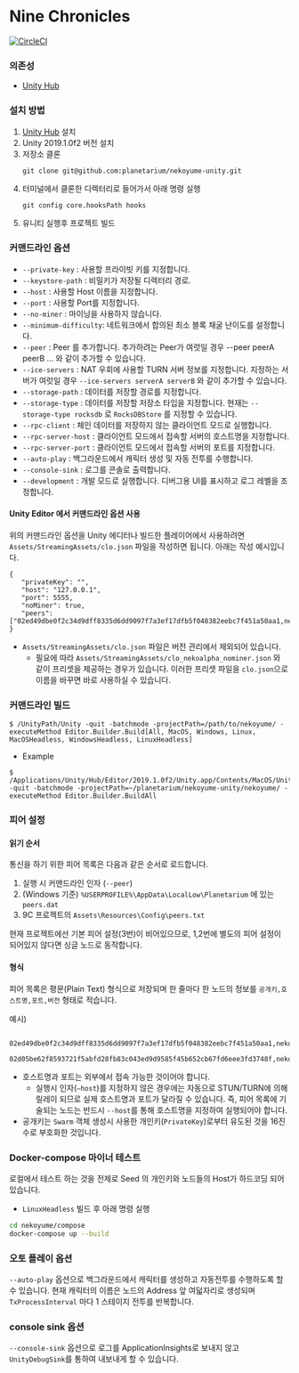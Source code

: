 Nine Chronicles
===============

[![CircleCI][ci-badge]][ci]

[ci-badge]: https://circleci.com/gh/planetarium/nekoyume-unity.svg?style=svg&circle-token=ca79d4f6281fe60cdde55d0f1c3d97d561106bda
[ci]: https://circleci.com/gh/planetarium/nekoyume-unity


### 의존성
 - [Unity Hub]


### 설치 방법

 1. [Unity Hub] 설치
 1. Unity 2019.1.0f2 버전 설치
 1. 저장소 클론
    ```
    git clone git@github.com:planetarium/nekoyume-unity.git
    ```
 1. 터미널에서 클론한 디렉터리로 들어가서 아래 명령 실행
    ```
    git config core.hooksPath hooks
    ```
 1. 유니티 실행후 프로젝트 빌드


### 커맨드라인 옵션

 - `--private-key`       : 사용할 프라이빗 키를 지정합니다.
 - `--keystore-path`     : 비밀키가 저장될 디렉터리 경로.
 - `--host`              : 사용할 Host 이름을 지정합니다.
 - `--port`              : 사용할 Port를 지정합니다.
 - `--no-miner`          : 마이닝을 사용하지 않습니다.
 - `--minimum-difficulty`: 네트워크에서 합의된 최소 블록 채굴 난이도를 설정합니다.
 - `--peer`              : Peer 를 추가합니다. 추가하려는 Peer가 여럿일 경우 --peer peerA peerB ... 와 같이 추가할 수 있습니다.
 - `--ice-servers`       : NAT 우회에 사용할 TURN 서버 정보를 지정합니다. 지정하는 서버가 여럿일 경우 `--ice-servers serverA serverB` 와 같이 추가할 수 있습니다.
 - `--storage-path`      : 데이터를 저장할 경로를 지정합니다.
 - `--storage-type`      : 데이터를 저장할 저장소 타입을 지정합니다. 현재는 `--storage-type rocksdb` 로 `RocksDBStore` 를 지정할 수 있습니다.
 - `--rpc-client`        : 체인 데이터를 저장하지 않는 클라이언트 모드로 실행합니다.
 - `--rpc-server-host`   : 클라이언트 모드에서 접속할 서버의 호스트명을 지정합니다.
 - `--rpc-server-port`   : 클라이언트 모드에서 접속할 서버의 포트를 지정합니다.
 - `--auto-play`         : 백그라운드에서 캐릭터 생성 및 자동 전투를 수행합니다.
 - `--console-sink`      : 로그를 콘솔로 출력합니다.
 - `--development`       : 개발 모드로 실행합니다. 디버그용 UI를 표시하고 로그 레벨을 조정합니다.

#### Unity Editor 에서 커맨드라인 옵션 사용

위의 커맨드라인 옵션을 Unity 에디터나 빌드한 플레이어에서 사용하려면 `Assets/StreamingAssets/clo.json` 파일을 작성하면 됩니다. 아래는 작성 예시입니다.

```
{
   "privateKey": "",
   "host": "127.0.0.1",
   "port": 5555,
   "noMiner": true,
   "peers": ["02ed49dbe0f2c34d9dff8335d6dd9097f7a3ef17dfb5f048382eebc7f451a50aa1,nekoyume1.koreacentral.cloudapp.azure.com,58598"]
}
```

- `Assets/StreamingAssets/clo.json` 파일은 버전 관리에서 제외되어 있습니다.
  - 필요에 따라 `Assets/StreamingAssets/clo_nekoalpha_nominer.json` 와 같이 프리셋을 제공하는 경우가 있습니다. 이러한 프리셋 파일을 `clo.json`으로 이름을 바꾸면 바로 사용하실 수 있습니다.


### 커맨드라인 빌드

```
$ /UnityPath/Unity -quit -batchmode -projectPath=/path/to/nekoyume/ -executeMethod Editor.Builder.Build[All, MacOS, Windows, Linux, MacOSHeadless, WindowsHeadless, LinuxHeadless]
```

- Example

```
$ /Applications/Unity/Hub/Editor/2019.1.0f2/Unity.app/Contents/MacOS/Unity -quit -batchmode -projectPath=~/planetarium/nekoyume-unity/nekoyume/ -executeMethod Editor.Builder.BuildAll
```

### 피어 설정

#### 읽기 순서

통신을 하기 위한 피어 목록은 다음과 같은 순서로 로드합니다.  

1. 실행 시 커맨드라인 인자 (`--peer`)
2. (Windows 기준) `%USERPROFILE%\AppData\LocalLow\Planetarium` 에 있는 `peers.dat`
3. 9C 프로젝트의 `Assets\Resources\Config\peers.txt`

현재 프로젝트에선 기본 피어 설정(3번)이 비어있으므로, 1,2번에 별도의 피어 설정이 되어있지 않다면 싱글 노드로 동작합니다.

#### 형식

피어 목록은 평문(Plain Text) 형식으로 저장되며 한 줄마다 한 노드의 정보를 `공개키,호스트명,포트,버전` 형태로 적습니다.

예시) 

```
   02ed49dbe0f2c34d9dff8335d6dd9097f7a3ef17dfb5f048382eebc7f451a50aa1,nekoyume1.koreacentral.cloudapp.azure.com,58598
   02d05be62f8593721f5abfd28fb83c043ed9d9585f45b652cb67fd6eee3fd3748f,nekoyume2.koreacentral.cloudapp.azure.com,58599
```

- 호스트명과 포트는 외부에서 접속 가능한 것이어야 합니다.
    - 실행시 인자(`—host`)를 지정하지 않은 경우에는 자동으로 STUN/TURN에 의해 릴레이 되므로 실제 호스트명과 포트가 달라질 수 있습니다. 
      즉, 피어 목록에 기술되는 노드는 반드시 `--host`를 통해 호스트명을 지정하여 실행되어야 합니다.
- 공개키는 `Swarm` 객체 생성시 사용한 개인키(`PrivateKey`)로부터 유도된 것을 16진수로 부호화한 것입니다.

[Unity Hub]: https://unity3d.com/get-unity/download


### Docker-compose 마이너 테스트

로컬에서 테스트 하는 것을 전제로 Seed 의 개인키와 노드들의 Host가 하드코딩 되어 있습니다.

- `LinuxHeadless` 빌드 후 아래 명령 실행

```bash
cd nekoyume/compose
docker-compose up --build
```

### 오토 플레이 옵션

`--auto-play` 옵션으로 백그라운드에서 캐릭터를 생성하고 자동전투를 수행하도록 할 수 있습니다.
현재 캐릭터의 이름은 노드의 Address 앞 여덟자리로 생성되며 `TxProcessInterval` 마다 1 스테이지 전투를 반복합니다.

### console sink 옵션

`--console-sink` 옵션으로 로그를 ApplicationInsights로 보내지 않고 `UnityDebugSink`를 통하여 내보내게 할 수 있습니다.
